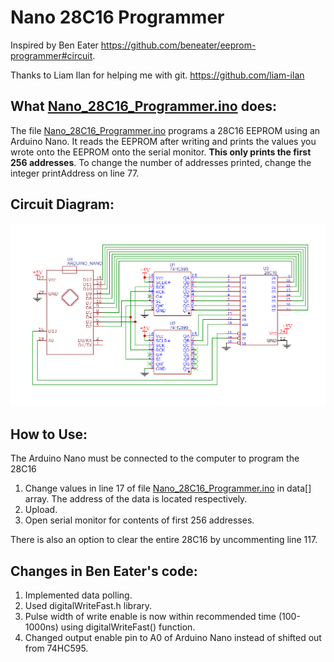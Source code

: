 # Nano 28C16 Programmer
Inspired by Ben Eater https://github.com/beneater/eeprom-programmer#circuit.

Thanks to Liam Ilan for helping me with git. https://github.com/liam-ilan

## What [Nano_28C16_Programmer.ino](https://github.com/andrewmeigithub/Nano_28C16_Programmer/blob/master/Nano_28C16_Programmer.ino) does:
The file [Nano_28C16_Programmer.ino](https://github.com/andrewmeigithub/Nano_28C16_Programmer/blob/master/Nano_28C16_Programmer.ino) programs a 28C16 EEPROM using an Arduino Nano. It reads the EEPROM after writing and prints the values you wrote onto the EEPROM onto the serial monitor. **This only prints the first 256 addresses**. To change the number of addresses printed, change the integer printAddress on line 77.

## Circuit Diagram:
<img src="https://github.com/andrewmeigithub/Nano_28C16_Programmer/blob/master/Nano_28C16_Programmer_Circuit_Diagram.png">

## How to Use:
The Arduino Nano must be connected to the computer to program the 28C16

1. Change values in line 17 of file [Nano_28C16_Programmer.ino](https://github.com/andrewmeigithub/Nano_28C16_Programmer/blob/master/Nano_28C16_Programmer.ino)
 in data[] array. The address of the data is located respectively.
2. Upload.
3. Open serial monitor for contents of first 256 addresses.

There is also an option to clear the entire 28C16 by uncommenting line 117.

## Changes in Ben Eater's code:
1. Implemented data polling.
2. Used digitalWriteFast.h library.
3. Pulse width of write enable is now within recommended time (100-1000ns) using digitalWriteFast() function.
4. Changed output enable pin to A0 of Arduino Nano instead of shifted out from 74HC595.
